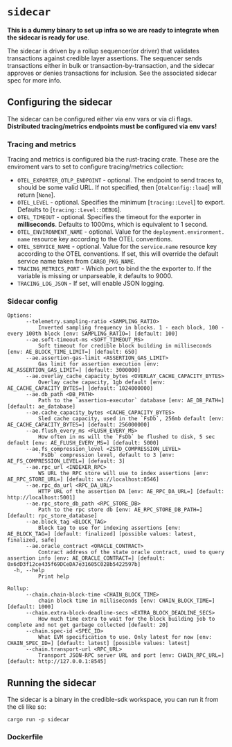 # `sidecar`

**This is a dummy binary to set up infra so we are ready to integrate when the sidecar is ready for use**.

The sidecar is driven by a rollup sequencer(or driver) that validates transactions against credible layer assertions. The sequencer sends transactions either in bulk or transaction-by-transaction, and the sidecar approves or denies transactions for inclusion. See the associated sidecar spec for more info.

## Configuring the sidecar

The sidecar can be configured either via env vars or via cli flags. **Distributed tracing/metrics endpoints must be configured via env vars!**

### Tracing and metrics

Tracing and metrics is configured bia the rust-tracing crate. These are the enviroment vars to set to configure tracing/metrics collection:

- `OTEL_EXPORTER_OTLP_ENDPOINT` - optional. The endpoint to send traces to,
  should be some valid URL. If not specified, then [`OtelConfig::load`]
  will return [`None`].
- `OTEL_LEVEL` - optional. Specifies the minimum [`tracing::Level`] to
  export. Defaults to [`tracing::Level::DEBUG`].
- `OTEL_TIMEOUT` - optional. Specifies the timeout for the exporter in
  **milliseconds**. Defaults to 1000ms, which is equivalent to 1 second.
- `OTEL_ENVIRONMENT_NAME` - optional. Value for the `deployment.environment.
  name` resource key according to the OTEL conventions.
- `OTEL_SERVICE_NAME` - optional. Value for the `service.name` resource key
  according to the OTEL conventions. If set, this will override the default
  service name taken from `CARGO_PKG_NAME`.
- `TRACING_METRICS_PORT` - Which port to bind the the exporter to. If the variable is missing or unparseable, it defaults to 9000.
- `TRACING_LOG_JSON` - If set, will enable JSON logging.

### Sidecar config

```
Options:
      --telemetry.sampling-ratio <SAMPLING_RATIO>
          Inverted sampling frequency in blocks. 1 - each block, 100 - every 100th block [env: SAMPLING_RATIO=] [default: 100]
      --ae.soft-timeout-ms <SOFT_TIMEOUT_MS>
          Soft timeout for credible block building in milliseconds [env: AE_BLOCK_TIME_LIMIT=] [default: 650]
      --ae.assertion-gas-limit <ASSERTION_GAS_LIMIT>
          Gas limit for assertion execution [env: AE_ASSERTION_GAS_LIMIT=] [default: 3000000]
      --ae.overlay_cache_capacity_bytes <OVERLAY_CACHE_CAPACITY_BYTES>
          Overlay cache capacity, 1gb default [env: AE_CACHE_CAPACITY_BYTES=] [default: 1024000000]
      --ae.db_path <DB_PATH>
          Path to the `assertion-executor` database [env: AE_DB_PATH=] [default: ae_database]
      --ae.cache_capacity_bytes <CACHE_CAPACITY_BYTES>
          Sled cache capacity, used in the `FsDb`, 256mb default [env: AE_CACHE_CAPACITY_BYTES=] [default: 256000000]
      --ae.flush_every_ms <FLUSH_EVERY_MS>
          How often in ms will the `FsDb` be flushed to disk, 5 sec default [env: AE_FLUSH_EVERY_MS=] [default: 5000]
      --ae.fs_compression_level <ZSTD_COMPRESSION_LEVEL>
          `FsDb` compression level, default to 3 [env: AE_FS_COMPRESSION_LEVEL=] [default: 3]
      --ae.rpc_url <INDEXER_RPC>
          WS URL the RPC store will use to index assertions [env: AE_RPC_STORE_URL=] [default: ws://localhost:8546]
      --ae.rpc_da_url <RPC_DA_URL>
          HTTP URL of the assertion DA [env: AE_RPC_DA_URL=] [default: http://localhost:5001]
      --ae.rpc_store_db_path <RPC_STORE_DB>
          Path to the rpc store db [env: AE_RPC_STORE_DB_PATH=] [default: rpc_store_database]
      --ae.block_tag <BLOCK_TAG>
          Block tag to use for indexing assertions [env: AE_BLOCK_TAG=] [default: finalized] [possible values: latest, finalized, safe]
      --ae.oracle_contract <ORACLE_CONTRACT>
          Contract address of the state oracle contract, used to query assertion info [env: AE_ORACLE_CONTRACT=] [default: 0x6dD3f12ce435f69DCeDA7e31605C02Bb5422597b]
  -h, --help
          Print help

Rollup:
      --chain.chain-block-time <CHAIN_BLOCK_TIME>
          chain block time in milliseconds [env: CHAIN_BLOCK_TIME=] [default: 1000]
      --chain.extra-block-deadline-secs <EXTRA_BLOCK_DEADLINE_SECS>
          How much time extra to wait for the block building job to complete and not get garbage collected [default: 20]
      --chain.spec-id <SPEC_ID>
          What EVM specification to use. Only latest for now [env: CHAIN_SPEC_ID=] [default: latest] [possible values: latest]
      --chain.transport-url <RPC_URL>
          Transport JSON-RPC server URL and port [env: CHAIN_RPC_URL=] [default: http://127.0.0.1:8545]
```

## Running the sidecar

The sidecar is a binary in the credible-sdk workspace, you can run it from the cli like so:

```cargo run -p sidecar```

### Dockerfile

